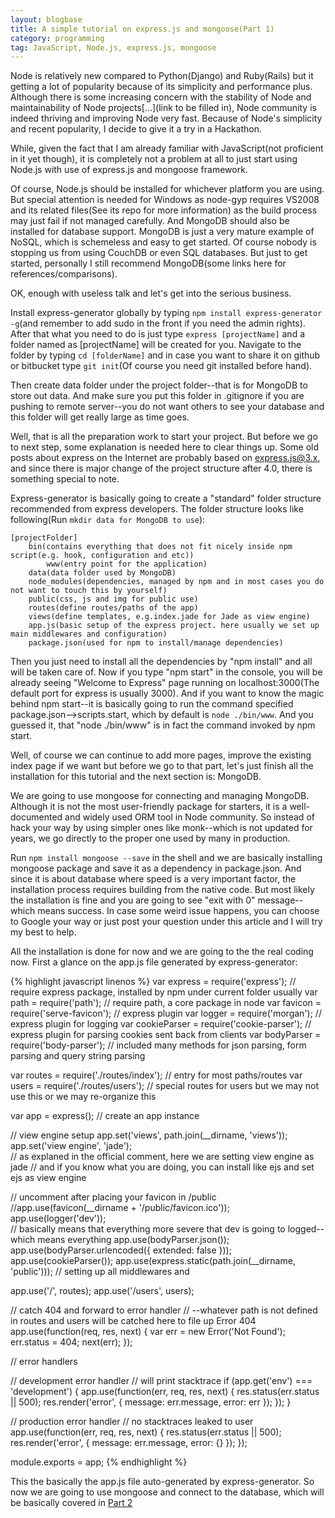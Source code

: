 ```yaml
---
layout: blogbase
title: A simple tutorial on express.js and mongoose(Part 1)
category: programming
tag: JavaScript, Node.js, express.js, mongoose
---
```


Node is relatively new compared to Python(Django) and Ruby(Rails) but it getting a lot of popularity because of its simplicity and performance plus. Although there is some increasing concern with the stability of Node and maintainability of Node projects[...](link to be filled in), Node community is indeed thriving and improving Node very fast. Because of Node's simplicity and recent popularity, I decide to give it a try in a Hackathon.

While, given the fact that I am already familiar with JavaScript(not proficient in it yet though), it is completely not a problem at all to just start using Node.js with use of express.js and mongoose framework.

Of course, Node.js should be installed for whichever platform you are using. But special attention is needed for Windows as node-gyp requires VS2008 and its related files(See its repo for more information) as the build process may just fail if not managed carefully. And MongoDB should also be installed for database support. MongoDB is just a very mature example of NoSQL, which is schemeless and easy to get started. Of course nobody is stopping us from using CouchDB or even SQL databases. But just to get started, personally I still recommend MongoDB(some links here for references/comparisons).

OK, enough with useless talk and let's get into the serious business.

Install express-generator globally by typing ```npm install express-generator -g```(and remember to add sudo in the front if you need the admin rights). After that what you need to do is just type ```express [projectName]``` and a folder named as [projectName] will be created for you. Navigate to the folder by typing ```cd [folderName]``` and in case you want to share it on github or bitbucket type ```git init```(Of course you need git installed before hand).

Then create data folder under the project folder--that is for MongoDB to store out data. And make sure you put this folder in .gitignore if you are pushing to remote server--you do not want others to see your database and this folder will get really large as time goes.

Well, that is all the preparation work to start your project. But before we go to next step, some explanation is needed here to clear things up. Some old posts about express on the Internet are probably based on express.js@3.x, and since there is major change of the project structure after 4.0, there is something special to note.

Express-generator is basically going to create a "standard" folder structure recommended from express developers. The folder structure looks like following(Run ```mkdir data for MongoDB to use```):

~~~
[projectFolder]
    bin(contains everything that does not fit nicely inside npm script(e.g. hook, configuration and etc))
        www(entry point for the application)
    data(data folder used by MongoDB)
    node_modules(dependencies, managed by npm and in most cases you do not want to touch this by yourself)
    public(css, js and img for public use)
    routes(define routes/paths of the app)
    views(define templates, e.g.index.jade for Jade as view engine)
    app.js(basic setup of the express project. here usually we set up main middlewares and configuration)
    package.json(used for npm to install/manage dependencies)
~~~

Then you just need to install all the dependencies by "npm install" and all will be taken care of. Now if you type "npm start" in the console, you will be already seeing "Welcome to Express" page running on localhost:3000(The default port for express is usually 3000). And if you want to know the magic behind npm start--it is basically going to run the command specified package.json-->scripts.start, which by default is ```node ./bin/www```. And you guessed it, that "node ./bin/www" is in fact the command invoked by npm start.

Well, of course we can continue to add more pages, improve the existing index page if we want but before we go to that part, let's just finish all the installation for this tutorial and the next section is: MongoDB.

We are going to use mongoose for connecting and managing MongoDB. Although it is not the most user-friendly package for starters, it is a well-documented and widely used ORM tool in Node community. So instead of hack your way by using simpler ones like monk--which is not updated for years, we go directly to the proper one used by many in production.

Run ```npm install mongoose --save``` in the shell and we are basically installing mongoose package and save it as a dependency in package.json. And since it is about database where speed is a very important factor, the installation process requires building from the native code. But most likely the installation is fine and you are going to see "exit with 0" message--which means success. In case some weird issue happens, you can choose to Google your way or just post your question under this article and I will try my best to help.

All the installation is done for now and we are going to the the real coding now. First a glance on the app.js file generated by express-generator:

{% highlight javascript linenos %}
var express = require('express');  // require express package, installed by npm under current folder usually
var path = require('path');  // require path, a core package in node
var favicon = require('serve-favicon');  // express plugin
var logger = require('morgan');  // express plugin for logging
var cookieParser = require('cookie-parser');  // express plugin for parsing cookies sent back from clients
var bodyParser = require('body-parser');  // included many methods for json parsing, form parsing and query string parsing

var routes = require('./routes/index');  // entry for most paths/routes
var users = require('./routes/users');  // special routes for users but we may not use this or we may re-organize this

var app = express();  // create an app instance

// view engine setup
app.set('views', path.join(__dirname, 'views'));
app.set('view engine', 'jade');  
// as explaned in the official comment, here we are setting view engine as jade 
// and if you know what you are doing, you can install like ejs and set ejs as view engine

// uncomment after placing your favicon in /public
//app.use(favicon(__dirname + '/public/favicon.ico'));
app.use(logger('dev'));  
// basically means that everything more severe that dev is going to logged--which means everything
app.use(bodyParser.json());
app.use(bodyParser.urlencoded({ extended: false }));
app.use(cookieParser());
app.use(express.static(path.join(__dirname, 'public')));  // setting up all middlewares and 

app.use('/', routes);
app.use('/users', users);

// catch 404 and forward to error handler
//   --whatever path is not defined in routes and users will be catched here to file up Error 404 
app.use(function(req, res, next) {
    var err = new Error('Not Found');
    err.status = 404;
    next(err);
});

// error handlers

// development error handler
// will print stacktrace
if (app.get('env') === 'development') {
    app.use(function(err, req, res, next) {
        res.status(err.status || 500);
        res.render('error', {
            message: err.message,
            error: err
        });
    });
}

// production error handler
// no stacktraces leaked to user
app.use(function(err, req, res, next) {
    res.status(err.status || 500);
    res.render('error', {
        message: err.message,
        error: {}
    });
});


module.exports = app;
{% endhighlight %}

This the basically the app.js file auto-generated by express-generator. So now we are going to use mongoose and connect to the database, which will be basically covered in [Part 2](/programming/2015/02/13/a-simple-tutorial-on-express-js-and-mongoose-part-2/)
